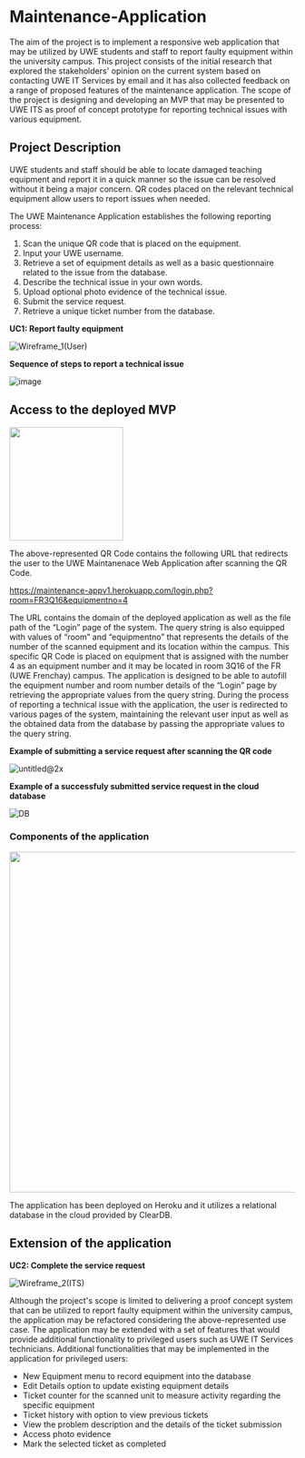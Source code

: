 # Maintenance-Application

The aim of the project is to implement a responsive web application that may be utilized by UWE students and staff to report faulty equipment within the university campus. This project consists of the initial research that explored the stakeholders' opinion on the current system based on contacting UWE IT Services by email and it has also collected feedback on a range of proposed features of the maintenance application. The scope of the project is designing and developing an MVP that may be presented to UWE ITS as proof of concept prototype for reporting technical issues with various equipment.

## Project Description

UWE students and staff should be able to locate damaged teaching equipment and report it in a quick manner so the issue can be resolved without it being a major concern. QR codes placed on the relevant technical equipment allow users to report issues when needed.

The UWE Maintenance Application establishes the following reporting process:

1. Scan the unique QR code that is placed on the equipment.
2. Input your UWE username.
3. Retrieve a set of equipment details as well as a basic questionnaire related to the issue from the database.
4. Describe the technical issue in your own words.
5. Upload optional photo evidence of the technical issue.
6. Submit the service request.
7. Retrieve a unique ticket number from the database.  
    
**UC1: Report faulty equipment**  

![Wireframe_1(User)](https://user-images.githubusercontent.com/79979904/180199178-2ed540fe-ec46-483e-ae37-6a7db17bffa6.png)  
  
  
**Sequence of steps to report a technical issue**  

![image](https://user-images.githubusercontent.com/79979904/180201836-8b133397-4820-49df-b896-626180cdc329.png)  

## Access to the deployed MVP

<img src="https://user-images.githubusercontent.com/79979904/180199771-f7100d7b-a13f-4c86-a851-07e6424b096f.png" width="200">

The above-represented QR Code contains the following URL that redirects the user to the UWE Maintanenace Web Application after scanning the QR Code. 

https://maintenance-appv1.herokuapp.com/login.php?room=FR3Q16&equipmentno=4

The URL contains the domain of the deployed application as well as the file path of the “Login” page of the system. The query string is also equipped with values of “room” and “equipmentno” that represents the details of the number of the scanned equipment and its location within the campus. 
This specific QR Code is placed on equipment that is assigned with the number 4 as an equipment number and it may be located in room 3Q16 of the FR (UWE Frenchay) campus. The application is designed to be able to autofill the equipment number and room number details of the “Login” page by retrieving the appropriate values from the query string.
During the process of reporting a technical issue with the application, the user is redirected to various pages of the system, maintaining the relevant user input as well as the obtained data from the database by passing the appropriate values to the query string.  

**Example of submitting a service request after scanning the QR code**  

![untitled@2x](https://user-images.githubusercontent.com/79979904/180428849-d0222df0-dca0-457e-abb3-3b5ca1f87af3.png)

**Example of a successfuly submitted service request in the cloud database**

![DB](https://user-images.githubusercontent.com/79979904/180403775-c80867ab-e18c-4347-8c1e-0e6d25dd29d9.PNG)  

### Components of the application

<img src="https://user-images.githubusercontent.com/79979904/180219145-9caa0eea-bec7-4c74-9fd9-dbe5d1d69083.png" width="700" height="600">

The application has been deployed on Heroku and it utilizes a relational database in the cloud provided by ClearDB.  

## Extension of the application  
**UC2: Complete the service request**  

![Wireframe_2(ITS)](https://user-images.githubusercontent.com/79979904/180199257-a7e0cba0-b3c7-4dd0-a5fa-112cbea8d825.png)

Although the project's scope is limited to delivering a proof concept system that can be utilized to report faulty equipment within the university campus, the application may be refactored considering the above-represented use case. The application may be extended with a set of features that would provide additional functionality to privileged users such as UWE IT Services technicians.
Additional functionalities that may be implemented in the application for privileged users:  

* New Equipment menu to record equipment into the database
* Edit Details option to update existing equipment details
* Ticket counter for the scanned unit to measure activity regarding the specific equipment
* Ticket history with option to view previous tickets
* View the problem description and the details of the ticket submission
* Access photo evidence 
* Mark the selected ticket as completed
